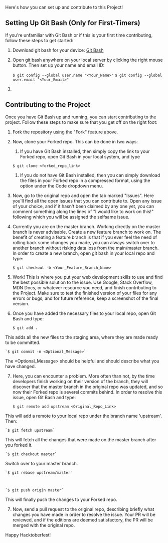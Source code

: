 Here's how you can set up and contribute to this Project!

## Setting Up Git Bash (Only for First-Timers)

If you're unfamiliar with Git Bash or if this is your first time contributing, follow these steps to get started:

1. Download git bash for your device: [Git Bash](https://git-scm.com/downloads)

1. Open git bash anywhere on your local server by clicking the right mouse button. Then set up your name and email ID:

	`$ git config --global user.name "<Your_Name>"`
	`$ git config --global user.email "<Your_Email>"`

3.

## Contributing to the Project 

Once you have Git Bash up and running, you can start contributing to the project. Follow these steps to make sure that you get off on the right foot: 
 
1. Fork the repository using the "Fork" feature above.

1. Now, clone your Forked repo. This can be done in two ways:

	1. If you have Git Bash installed, then simply copy the link to your Forked repo, open Git Bash in your local system, and type 

	`$ git clone <forked_repo_link>`

	1. If you do not have Git Bash installed, then you can simply download the files in your Forked repo in a compressed format, using the option under the Code dropdown menu.

1. Now, go to the original repo and open the tab marked "Issues". Here you'll find all the open issues that you can contribute to. Open any issue of your choice, and if it hasn't been claimed by any one yet, you can comment something along the lines of "I would like to work on this!" following which you will be assigned the selfsame issue. 

1. Currently you are on the master branch. Working directly on the master branch is never advisable. 
Create a new feature branch to work on. The benefit of creating a feature branch is that if you ever feel the need of rolling back some changes you made, you can always switch over to another branch without risking data loss from the main/master branch. In order to create a new branch, open git bash in your local repo and type:

	`$ git checkout -b <Your_Feature_Branch_Name>`

5. Work! This is where you put your web development skills to use and find the best possible solution to the issue. Use Google, Stack Overflow, MDN Docs, or whatever resource you need, and finish contributing to the Project. Make sure to test the finished version of your files for any errors or bugs, and for future reference, keep a screenshot of the final version.

6. Once you have added the necessary files to your local repo, open Git Bash and type:

	`$ git add .`

This adds all the new files to the staging area, where they are made ready to be committed.

	`$ git commit -m <Optional_Message>`

The <Optional_Message> should be helpful and should describe what you have changed.

7. Here, you can encounter a problem. More often than not, by the time developers finish working on their version of the branch, they will discover that the master branch in the original repo was updated, and so now their Forked repo is severel commits behind. In order to resolve this issue, open Git Bash and type:

	`$ git remote add upstream <Original_Repo_Link>`

This will add a remote to your local repo under the branch name 'upstream'. Then:

	`$ git fetch upstream`

This will fetch all the changes that were made on the master branch after you forked it.

	`$ git checkout master`

Switch over to your master branch.

	`$ git rebase upstream/master`



	`$ git push origin master` 

This will finally push the changes to your Forked repo.

7. Now, send a pull request to the original repo, describing briefly what changes you have made in order to resolve the issue. Your PR will be reviewed, and if the editions are deemed satisfactory, the PR will be merged with the original repo.

Happy Hacktoberfest! 
